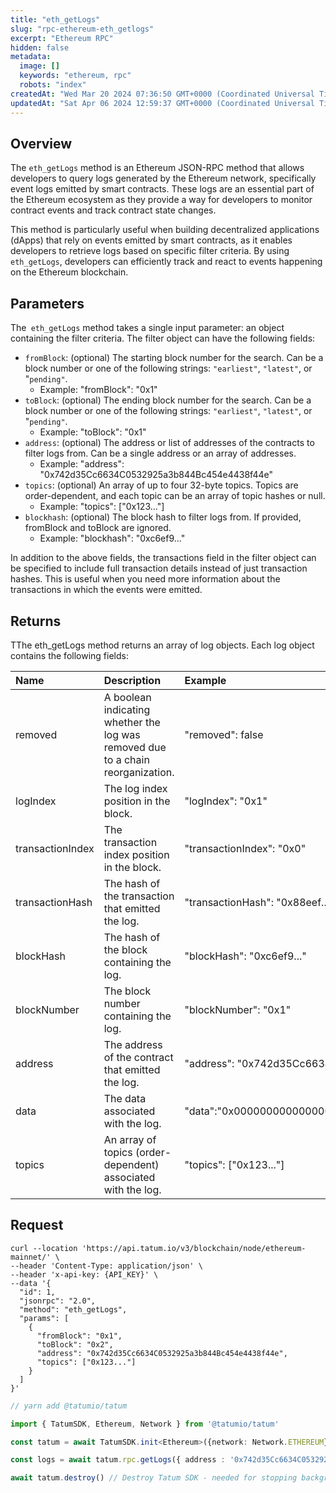 ```yaml
---
title: "eth_getLogs"
slug: "rpc-ethereum-eth_getlogs"
excerpt: "Ethereum RPC"
hidden: false
metadata: 
  image: []
  keywords: "ethereum, rpc"
  robots: "index"
createdAt: "Wed Mar 20 2024 07:36:50 GMT+0000 (Coordinated Universal Time)"
updatedAt: "Sat Apr 06 2024 12:59:37 GMT+0000 (Coordinated Universal Time)"
---
```

## Overview

The `eth_getLogs` method is an Ethereum JSON-RPC method that allows developers to query logs generated by the Ethereum network, specifically event logs emitted by smart contracts. These logs are an essential part of the Ethereum ecosystem as they provide a way for developers to monitor contract events and track contract state changes.

This method is particularly useful when building decentralized applications (dApps) that rely on events emitted by smart contracts, as it enables developers to retrieve logs based on specific filter criteria. By using `eth_getLogs`, developers can efficiently track and react to events happening on the Ethereum blockchain.

## Parameters

The` eth_getLogs` method takes a single input parameter: an object containing the filter criteria. The filter object can have the following fields:

- `fromBlock`: (optional) The starting block number for the search. Can be a block number or one of the following strings: `"earliest"`, `"latest"`, or "`pending"`.
  - Example: "fromBlock": "0x1"
- `toBlock`: (optional) The ending block number for the search. Can be a block number or one of the following strings: `"earliest"`, `"latest"`, or "`pending"`.
  - Example: "toBlock": "0x1"
- `address`: (optional) The address or list of addresses of the contracts to filter logs from. Can be a single address or an array of addresses.
  - Example: "address": "0x742d35Cc6634C0532925a3b844Bc454e4438f44e"
- `topics`:  (optional) An array of up to four 32-byte topics. Topics are order-dependent, and each topic can be an array of topic hashes or null.
  - Example: "topics": ["0x123..."]
- `blockhash`: (optional) The block hash to filter logs from. If provided, fromBlock and toBlock are ignored.
  - Example: "blockhash": "0xc6ef9..."

In addition to the above fields, the transactions field in the filter object can be specified to include full transaction details instead of just transaction hashes. This is useful when you need more information about the transactions in which the events were emitted.

## Returns

TThe eth_getLogs method returns an array of log objects. Each log object contains the following fields:

| Name             | Description                                                                     | Example                                                                     |
| :--------------- | :------------------------------------------------------------------------------ | :-------------------------------------------------------------------------- |
| removed          | A boolean indicating whether the log was removed due to a chain reorganization. | "removed": false                                                            |
| logIndex         | The log index position in the block.                                            | "logIndex": "0x1"                                                           |
| transactionIndex | The transaction index position in the block.                                    | "transactionIndex": "0x0"                                                   |
| transactionHash  | The hash of the transaction that emitted the log.                               | "transactionHash": "0x88eef..."                                             |
| blockHash        | The hash of the block containing the log.                                       | "blockHash": "0xc6ef9..."                                                   |
| blockNumber      | The block number containing the log.                                            | "blockNumber": "0x1"                                                        |
| address          | The address of the contract that emitted the log.                               | "address": "0x742d35Cc6634C0532925a3b844Bc454e4438f44e"v                    |
| data             | The data associated with the log.                                               | "data":"0x0000000000000000000000000000000000000000000000000000000000000020" |
| topics           | An array of topics (order-dependent) associated with the log.                   | "topics": ["0x123..."]                                                      |

## Request

```curl cURL
curl --location 'https://api.tatum.io/v3/blockchain/node/ethereum-mainnet/' \
--header 'Content-Type: application/json' \
--header 'x-api-key: {API_KEY}' \
--data '{
  "id": 1,
  "jsonrpc": "2.0",
  "method": "eth_getLogs",
  "params": [
    {
      "fromBlock": "0x1",
      "toBlock": "0x2",
      "address": "0x742d35Cc6634C0532925a3b844Bc454e4438f44e",
      "topics": ["0x123..."]
    }
  ]
}'
```
```typescript JS SDK
// yarn add @tatumio/tatum

import { TatumSDK, Ethereum, Network } from '@tatumio/tatum'

const tatum = await TatumSDK.init<Ethereum>({network: Network.ETHEREUM})

const logs = await tatum.rpc.getLogs({ address : '0x742d35Cc6634C0532925a3b844Bc454e4438f44e'})

await tatum.destroy() // Destroy Tatum SDK - needed for stopping background jobs
```

